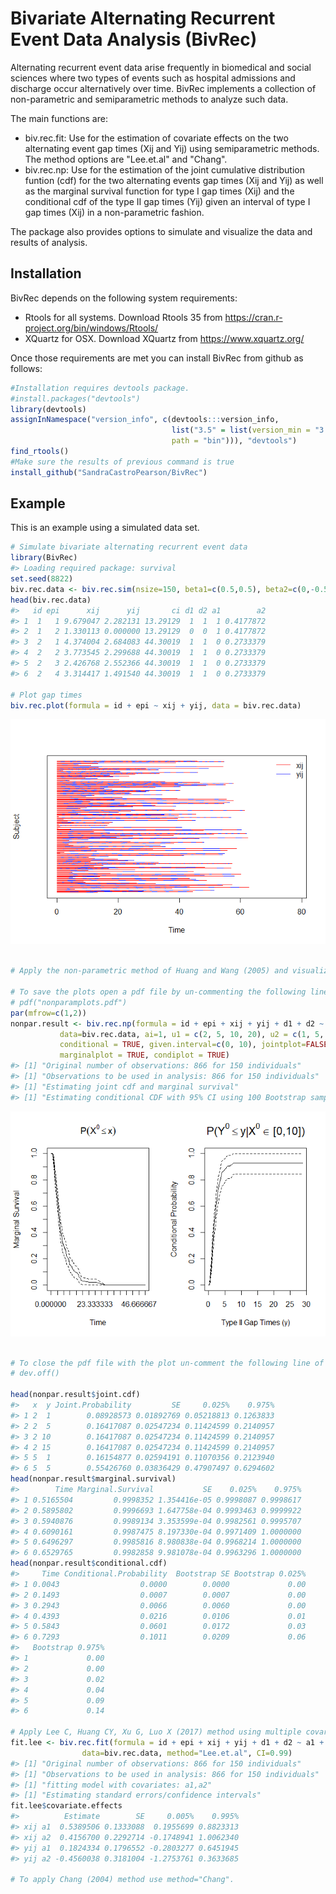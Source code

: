 
<!-- README.md is generated from README.Rmd. Please edit that file -->
Bivariate Alternating Recurrent Event Data Analysis (BivRec)
============================================================

Alternating recurrent event data arise frequently in biomedical and social sciences where two types of events such as hospital admissions and discharge occur alternatively over time. BivRec implements a collection of non-parametric and semiparametric methods to analyze such data.

The main functions are:
+ biv.rec.fit: Use for the estimation of covariate effects on the two alternating event gap times (Xij and Yij) using semiparametric methods. The method options are "Lee.et.al" and "Chang".
+ biv.rec.np: Use for the estimation of the joint cumulative distribution funtion (cdf) for the two alternating events gap times (Xij and Yij) as well as the marginal survival function for type I gap times (Xij) and the conditional cdf of the type II gap times (Yij) given an interval of type I gap times (Xij) in a non-parametric fashion.

The package also provides options to simulate and visualize the data and results of analysis.

Installation
------------

BivRec depends on the following system requirements:
+ Rtools for all systems. Download Rtools 35 from <https://cran.r-project.org/bin/windows/Rtools/>
+ XQuartz for OSX. Download XQuartz from <https://www.xquartz.org/>

Once those requirements are met you can install BivRec from github as follows:

``` r
#Installation requires devtools package.
#install.packages("devtools")
library(devtools)
assignInNamespace("version_info", c(devtools:::version_info, 
                                    list("3.5" = list(version_min = "3.3.0", version_max = "99.99.99", 
                                    path = "bin"))), "devtools")
find_rtools()
#Make sure the results of previous command is true
install_github("SandraCastroPearson/BivRec")
```

Example
-------

This is an example using a simulated data set.

``` r
# Simulate bivariate alternating recurrent event data
library(BivRec)
#> Loading required package: survival
set.seed(8822)
biv.rec.data <- biv.rec.sim(nsize=150, beta1=c(0.5,0.5), beta2=c(0,-0.5), tau_c=63, set=1.1)
head(biv.rec.data)
#>   id epi      xij      yij       ci d1 d2 a1        a2
#> 1  1   1 9.679047 2.282131 13.29129  1  1  1 0.4177872
#> 2  1   2 1.330113 0.000000 13.29129  0  0  1 0.4177872
#> 3  2   1 4.374004 2.684083 44.30019  1  1  0 0.2733379
#> 4  2   2 3.773545 2.299688 44.30019  1  1  0 0.2733379
#> 5  2   3 2.426768 2.552366 44.30019  1  1  0 0.2733379
#> 6  2   4 3.314417 1.491540 44.30019  1  1  0 0.2733379

# Plot gap times
biv.rec.plot(formula = id + epi ~ xij + yij, data = biv.rec.data)
```

![](README-BivRecExample-1.png)

``` r

# Apply the non-parametric method of Huang and Wang (2005) and visualize marginal and conditional results

# To save the plots open a pdf file by un-commenting the following line of code: 
# pdf("nonparamplots.pdf")
par(mfrow=c(1,2))
nonpar.result <- biv.rec.np(formula = id + epi + xij + yij + d1 + d2 ~ 1,
           data=biv.rec.data, ai=1, u1 = c(2, 5, 10, 20), u2 = c(1, 5, 10, 15),
           conditional = TRUE, given.interval=c(0, 10), jointplot=FALSE,
           marginalplot = TRUE, condiplot = TRUE)
#> [1] "Original number of observations: 866 for 150 individuals"
#> [1] "Observations to be used in analysis: 866 for 150 individuals"
#> [1] "Estimating joint cdf and marginal survival"
#> [1] "Estimating conditional CDF with 95% CI using 100 Bootstrap samples"
```

![](README-BivRecExample-2.png)

``` r

# To close the pdf file with the plot un-comment the following line of code
# dev.off()

head(nonpar.result$joint.cdf)
#>   x  y Joint.Probability         SE     0.025%    0.975%
#> 1 2  1        0.08928573 0.01892769 0.05218813 0.1263833
#> 2 2  5        0.16417087 0.02547234 0.11424599 0.2140957
#> 3 2 10        0.16417087 0.02547234 0.11424599 0.2140957
#> 4 2 15        0.16417087 0.02547234 0.11424599 0.2140957
#> 5 5  1        0.16154877 0.02594191 0.11070356 0.2123940
#> 6 5  5        0.55426760 0.03836429 0.47907497 0.6294602
head(nonpar.result$marginal.survival)
#>        Time Marginal.Survival           SE    0.025%    0.975%
#> 1 0.5165504         0.9998352 1.354416e-05 0.9998087 0.9998617
#> 2 0.5895802         0.9996693 1.647758e-04 0.9993463 0.9999922
#> 3 0.5940876         0.9989134 3.353599e-04 0.9982561 0.9995707
#> 4 0.6090161         0.9987475 8.197330e-04 0.9971409 1.0000000
#> 5 0.6496297         0.9985816 8.980838e-04 0.9968214 1.0000000
#> 6 0.6529765         0.9982858 9.981078e-04 0.9963296 1.0000000
head(nonpar.result$conditional.cdf)
#>     Time Conditional.Probability  Bootstrap SE Bootstrap 0.025%
#> 1 0.0043                  0.0000        0.0000             0.00
#> 2 0.1493                  0.0007        0.0007             0.00
#> 3 0.2943                  0.0066        0.0060             0.00
#> 4 0.4393                  0.0216        0.0106             0.01
#> 5 0.5843                  0.0601        0.0172             0.03
#> 6 0.7293                  0.1011        0.0209             0.06
#>   Bootstrap 0.975%
#> 1             0.00
#> 2             0.00
#> 3             0.02
#> 4             0.04
#> 5             0.09
#> 6             0.14

# Apply Lee C, Huang CY, Xu G, Luo X (2017) method using multiple covariates
fit.lee <- biv.rec.fit(formula = id + epi + xij + yij + d1 + d2 ~ a1 + a2,
                data=biv.rec.data, method="Lee.et.al", CI=0.99)
#> [1] "Original number of observations: 866 for 150 individuals"
#> [1] "Observations to be used in analysis: 866 for 150 individuals"
#> [1] "fitting model with covariates: a1,a2"
#> [1] "Estimating standard errors/confidence intervals"
fit.lee$covariate.effects
#>          Estimate        SE     0.005%    0.995%
#> xij a1  0.5389506 0.1333088  0.1955699 0.8823313
#> xij a2  0.4156700 0.2292714 -0.1748941 1.0062340
#> yij a1  0.1824334 0.1796552 -0.2803277 0.6451945
#> yij a2 -0.4560038 0.3181004 -1.2753761 0.3633685

# To apply Chang (2004) method use method="Chang".
```
